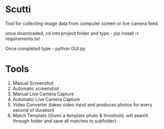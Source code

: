 # Scutti
Tool for collecting image data from computer screen or live camera feed.

once downloaded, cd into project folder and type - pip install -r requirements.txt

Once completed type - python GUI.py 

# Tools

1. Manual Screenshot
2. Automatic screenshot
3. Manual Live Camera Capture
4. Automatic Live Camera Capture
5. Video Converter (takes video input and produces photos for every second of duration)
6. Match Template (Given a template photo & threshold, will search through folder and save all matches to subfolder)

